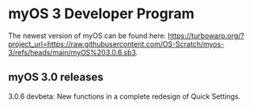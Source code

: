 # myOS 3 Developer Program
The newest version of myOS can be found here: https://turbowarp.org/?project_url=https://raw.githubusercontent.com/OS-Scratch/myos-3/refs/heads/main/myOS%203.0.6.sb3.
## myOS 3.0 releases
3.0.6 devbeta: New functions in a complete redesign of Quick Settings.
